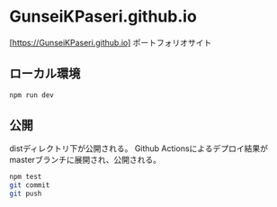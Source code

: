 # GunseiKPaseri.github.io

[https://GunseiKPaseri.github.io]
ポートフォリオサイト

## ローカル環境

```sh
npm run dev
```

## 公開

distディレクトリ下が公開される。
Github Actionsによるデプロイ結果がmasterブランチに展開され、公開される。

```sh
npm test
git commit
git push
```
